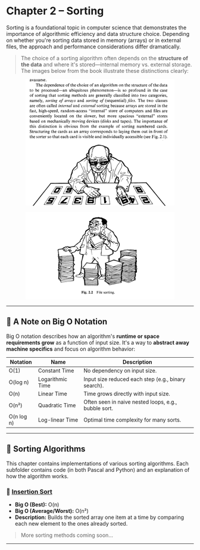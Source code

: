 # Chapter 2 – Sorting

Sorting is a foundational topic in computer science that demonstrates the importance of algorithmic efficiency and data structure choice. Depending on whether you're sorting data stored in memory (arrays) or in external files, the approach and performance considerations differ dramatically.

> The choice of a sorting algorithm often depends on the **structure of the data** and where it's stored—internal memory vs. external storage. The images below from the book illustrate these distinctions clearly:

<p align="center">
  <img src="/assets/array_sorting.png" alt="Array Sorting" width="400"/>
</p>

<p align="center">
  <img src="/assets/file_sorting.png" alt="File Sorting" width="400"/>
</p>

---

## 📐 A Note on Big O Notation

Big O notation describes how an algorithm's **runtime or space requirements grow** as a function of input size. It's a way to **abstract away machine specifics** and focus on algorithm behavior:

| Notation | Name              | Description |
|----------|-------------------|-------------|
| O(1)     | Constant Time     | No dependency on input size. |
| O(log n) | Logarithmic Time  | Input size reduced each step (e.g., binary search). |
| O(n)     | Linear Time       | Time grows directly with input size. |
| O(n²)    | Quadratic Time    | Often seen in naive nested loops, e.g., bubble sort. |
| O(n log n) | Log-linear Time | Optimal time complexity for many sorts. |

---

## 🔢 Sorting Algorithms

This chapter contains implementations of various sorting algorithms. Each subfolder contains code (in both Pascal and Python) and an explanation of how the algorithm works.

### 📂 [Insertion Sort](./insertion_sort)
- **Big O (Best):** O(n)
- **Big O (Average/Worst):** O(n²)
- **Description:** Builds the sorted array one item at a time by comparing each new element to the ones already sorted.

> More sorting methods coming soon...

---


